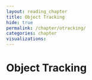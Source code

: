 ```yaml
---
layout: reading_chapter
title: Object Tracking
hide: true
permalink: /chapter/otracking/
categories: chapter
visualizations:
---
```


# Object Tracking
